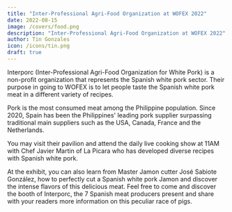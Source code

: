 ```yaml
---
title: "Inter-Professional Agri-Food Organization at WOFEX 2022"
date: 2022-08-15
image: /covers/food.png
description: "Inter-Professional Agri-Food Organization at WOFEX 2022"
author: Tin Gonzales
icon: /icons/tin.png
draft: true
---
```



<!-- Monday, August 15, 2022 -->

Interporc (Inter-Professional Agri-Food Organization for White Pork) is a non-profit organization that represents the Spanish white pork sector. Their purpose in going to WOFEX is to let people taste the Spanish white pork meat in a different variety of recipes.

Pork is the most consumed meat among the Philippine population. Since 2020, Spain has been the Philippines' leading pork supplier surpassing traditional main suppliers such as the USA, Canada, France and the Netherlands.

You may visit their pavilion and attend the daily live cooking show at 11AM with Chef Javier Martin of La Picara who has developed diverse recipes with Spanish white pork. 

At the exhibit, you can also learn from Master Jamon cutter José Sabiote González, how to perfectly cut a Spanish white pork Jamon and discover the intense flavors of this delicious meat. Feel free to come and discover the booth of Interporc, the 7 Spanish meat producers present and share with your readers more information on this peculiar race of pigs. 



